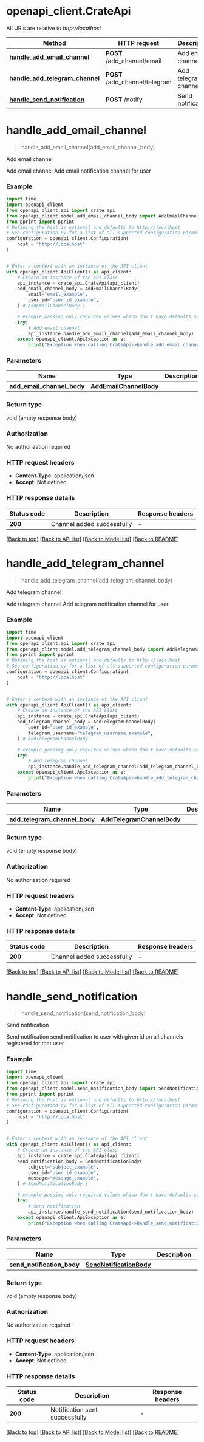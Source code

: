 # openapi_client.CrateApi

All URIs are relative to *http://localhost*

Method | HTTP request | Description
------------- | ------------- | -------------
[**handle_add_email_channel**](CrateApi.md#handle_add_email_channel) | **POST** /add_channel/email | Add email channel
[**handle_add_telegram_channel**](CrateApi.md#handle_add_telegram_channel) | **POST** /add_channel/telegram | Add telegram channel
[**handle_send_notification**](CrateApi.md#handle_send_notification) | **POST** /notify | Send notification


# **handle_add_email_channel**
> handle_add_email_channel(add_email_channel_body)

Add email channel

Add email channel  Add email notification channel for user 

### Example


```python
import time
import openapi_client
from openapi_client.api import crate_api
from openapi_client.model.add_email_channel_body import AddEmailChannelBody
from pprint import pprint
# Defining the host is optional and defaults to http://localhost
# See configuration.py for a list of all supported configuration parameters.
configuration = openapi_client.Configuration(
    host = "http://localhost"
)


# Enter a context with an instance of the API client
with openapi_client.ApiClient() as api_client:
    # Create an instance of the API class
    api_instance = crate_api.CrateApi(api_client)
    add_email_channel_body = AddEmailChannelBody(
        email="email_example",
        user_id="user_id_example",
    ) # AddEmailChannelBody | 

    # example passing only required values which don't have defaults set
    try:
        # Add email channel
        api_instance.handle_add_email_channel(add_email_channel_body)
    except openapi_client.ApiException as e:
        print("Exception when calling CrateApi->handle_add_email_channel: %s\n" % e)
```


### Parameters

Name | Type | Description  | Notes
------------- | ------------- | ------------- | -------------
 **add_email_channel_body** | [**AddEmailChannelBody**](AddEmailChannelBody.md)|  |

### Return type

void (empty response body)

### Authorization

No authorization required

### HTTP request headers

 - **Content-Type**: application/json
 - **Accept**: Not defined


### HTTP response details

| Status code | Description | Response headers |
|-------------|-------------|------------------|
**200** | Channel added successfully |  -  |

[[Back to top]](#) [[Back to API list]](../README.md#documentation-for-api-endpoints) [[Back to Model list]](../README.md#documentation-for-models) [[Back to README]](../README.md)

# **handle_add_telegram_channel**
> handle_add_telegram_channel(add_telegram_channel_body)

Add telegram channel

Add telegram channel  Add telegram notification channel for user 

### Example


```python
import time
import openapi_client
from openapi_client.api import crate_api
from openapi_client.model.add_telegram_channel_body import AddTelegramChannelBody
from pprint import pprint
# Defining the host is optional and defaults to http://localhost
# See configuration.py for a list of all supported configuration parameters.
configuration = openapi_client.Configuration(
    host = "http://localhost"
)


# Enter a context with an instance of the API client
with openapi_client.ApiClient() as api_client:
    # Create an instance of the API class
    api_instance = crate_api.CrateApi(api_client)
    add_telegram_channel_body = AddTelegramChannelBody(
        user_id="user_id_example",
        telegram_username="telegram_username_example",
    ) # AddTelegramChannelBody | 

    # example passing only required values which don't have defaults set
    try:
        # Add telegram channel
        api_instance.handle_add_telegram_channel(add_telegram_channel_body)
    except openapi_client.ApiException as e:
        print("Exception when calling CrateApi->handle_add_telegram_channel: %s\n" % e)
```


### Parameters

Name | Type | Description  | Notes
------------- | ------------- | ------------- | -------------
 **add_telegram_channel_body** | [**AddTelegramChannelBody**](AddTelegramChannelBody.md)|  |

### Return type

void (empty response body)

### Authorization

No authorization required

### HTTP request headers

 - **Content-Type**: application/json
 - **Accept**: Not defined


### HTTP response details

| Status code | Description | Response headers |
|-------------|-------------|------------------|
**200** | Channel added successfully |  -  |

[[Back to top]](#) [[Back to API list]](../README.md#documentation-for-api-endpoints) [[Back to Model list]](../README.md#documentation-for-models) [[Back to README]](../README.md)

# **handle_send_notification**
> handle_send_notification(send_notification_body)

Send notification

Send notification  send notification to user with given id on all channels registered for that user 

### Example


```python
import time
import openapi_client
from openapi_client.api import crate_api
from openapi_client.model.send_notification_body import SendNotificationBody
from pprint import pprint
# Defining the host is optional and defaults to http://localhost
# See configuration.py for a list of all supported configuration parameters.
configuration = openapi_client.Configuration(
    host = "http://localhost"
)


# Enter a context with an instance of the API client
with openapi_client.ApiClient() as api_client:
    # Create an instance of the API class
    api_instance = crate_api.CrateApi(api_client)
    send_notification_body = SendNotificationBody(
        subject="subject_example",
        user_id="user_id_example",
        message="message_example",
    ) # SendNotificationBody | 

    # example passing only required values which don't have defaults set
    try:
        # Send notification
        api_instance.handle_send_notification(send_notification_body)
    except openapi_client.ApiException as e:
        print("Exception when calling CrateApi->handle_send_notification: %s\n" % e)
```


### Parameters

Name | Type | Description  | Notes
------------- | ------------- | ------------- | -------------
 **send_notification_body** | [**SendNotificationBody**](SendNotificationBody.md)|  |

### Return type

void (empty response body)

### Authorization

No authorization required

### HTTP request headers

 - **Content-Type**: application/json
 - **Accept**: Not defined


### HTTP response details

| Status code | Description | Response headers |
|-------------|-------------|------------------|
**200** | Notification sent successfully |  -  |

[[Back to top]](#) [[Back to API list]](../README.md#documentation-for-api-endpoints) [[Back to Model list]](../README.md#documentation-for-models) [[Back to README]](../README.md)

